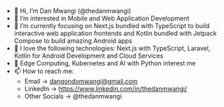 - 👋 Hi, I’m Dan Mwangi (@thedanmwangi)
- 👀 I’m interested in Mobile and Web Application Development
- 🌱 I’m currently focusing on Next.js bundled with TypeScript to build interactive web application frontends and Kotlin bundled with Jetpack Compose to build amazing Android apps
- 💞️ I love the following technologies: Next.js with TypeScript, Laravel, Kotlin for Android Development and Cloud Services
- 🧐 Edge Computing, Kubernetes and AI with Python interest me
- 📫 How to reach me:
  - Email -> dangondomwangi@gmail.com
  - LinkedIn -> https://www.linkedin.com/in/thedanmwangi/
  - Other Socials -> @thedanmwangi

<!---
thedanmwangi/thedanmwangi is a ✨ special ✨ repository because its `README.md` (this file) appears on your GitHub profile.
You can click the Preview link to take a look at your changes.
--->
